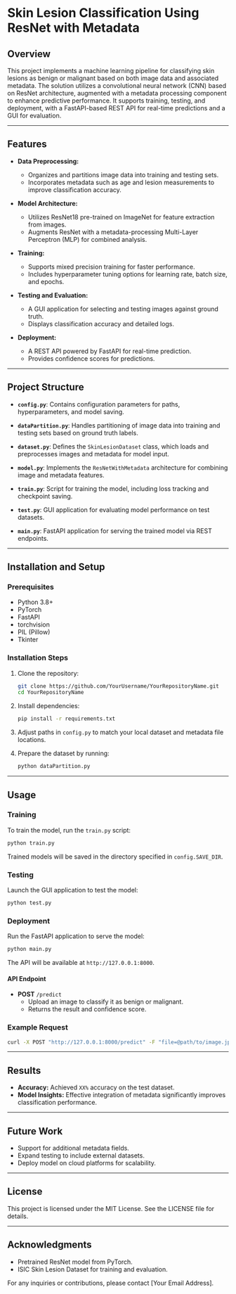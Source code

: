 # Skin Lesion Classification Using ResNet with Metadata

## Overview
This project implements a machine learning pipeline for classifying skin lesions as benign or malignant based on both image data and associated metadata. The solution utilizes a convolutional neural network (CNN) based on ResNet architecture, augmented with a metadata processing component to enhance predictive performance. It supports training, testing, and deployment, with a FastAPI-based REST API for real-time predictions and a GUI for evaluation.

---

## Features

- **Data Preprocessing:**
  - Organizes and partitions image data into training and testing sets.
  - Incorporates metadata such as age and lesion measurements to improve classification accuracy.

- **Model Architecture:**
  - Utilizes ResNet18 pre-trained on ImageNet for feature extraction from images.
  - Augments ResNet with a metadata-processing Multi-Layer Perceptron (MLP) for combined analysis.

- **Training:**
  - Supports mixed precision training for faster performance.
  - Includes hyperparameter tuning options for learning rate, batch size, and epochs.

- **Testing and Evaluation:**
  - A GUI application for selecting and testing images against ground truth.
  - Displays classification accuracy and detailed logs.

- **Deployment:**
  - A REST API powered by FastAPI for real-time prediction.
  - Provides confidence scores for predictions.

---

## Project Structure

- **`config.py`**: Contains configuration parameters for paths, hyperparameters, and model saving.

- **`dataPartition.py`**: Handles partitioning of image data into training and testing sets based on ground truth labels.

- **`dataset.py`**: Defines the `SkinLesionDataset` class, which loads and preprocesses images and metadata for model input.

- **`model.py`**: Implements the `ResNetWithMetadata` architecture for combining image and metadata features.

- **`train.py`**: Script for training the model, including loss tracking and checkpoint saving.

- **`test.py`**: GUI application for evaluating model performance on test datasets.

- **`main.py`**: FastAPI application for serving the trained model via REST endpoints.

---

## Installation and Setup

### Prerequisites
- Python 3.8+
- PyTorch
- FastAPI
- torchvision
- PIL (Pillow)
- Tkinter

### Installation Steps
1. Clone the repository:
   ```bash
   git clone https://github.com/YourUsername/YourRepositoryName.git
   cd YourRepositoryName
   ```

2. Install dependencies:
   ```bash
   pip install -r requirements.txt
   ```

3. Adjust paths in `config.py` to match your local dataset and metadata file locations.

4. Prepare the dataset by running:
   ```bash
   python dataPartition.py
   ```

---

## Usage

### Training
To train the model, run the `train.py` script:
```bash
python train.py
```
Trained models will be saved in the directory specified in `config.SAVE_DIR`.

### Testing
Launch the GUI application to test the model:
```bash
python test.py
```

### Deployment
Run the FastAPI application to serve the model:
```bash
python main.py
```
The API will be available at `http://127.0.0.1:8000`.

#### API Endpoint
- **POST** `/predict`
  - Upload an image to classify it as benign or malignant.
  - Returns the result and confidence score.

### Example Request
```bash
curl -X POST "http://127.0.0.1:8000/predict" -F "file=@path/to/image.jpg"
```

---

## Results
- **Accuracy:** Achieved `XX%` accuracy on the test dataset.
- **Model Insights:** Effective integration of metadata significantly improves classification performance.

---

## Future Work
- Support for additional metadata fields.
- Expand testing to include external datasets.
- Deploy model on cloud platforms for scalability.

---

## License
This project is licensed under the MIT License. See the LICENSE file for details.

---

## Acknowledgments
- Pretrained ResNet model from PyTorch.
- ISIC Skin Lesion Dataset for training and evaluation.

For any inquiries or contributions, please contact [Your Email Address].

